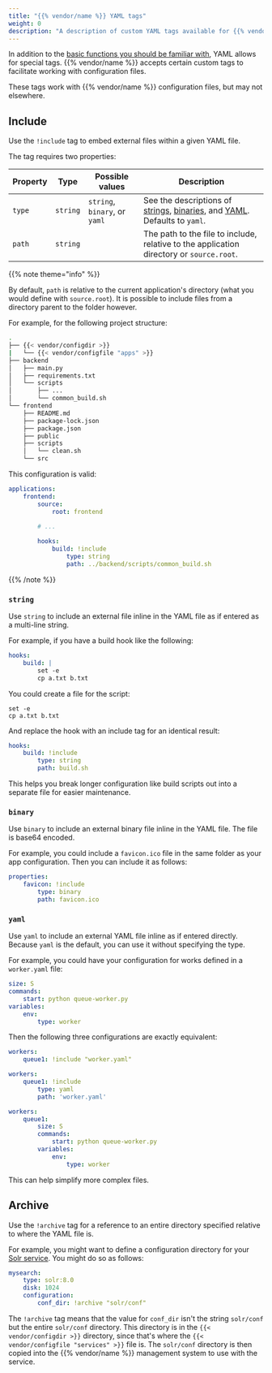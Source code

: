 ```yaml
---
title: "{{% vendor/name %}} YAML tags"
weight: 0
description: "A description of custom YAML tags available for {{% vendor/name %}} files."
---
```


In addition to the [basic functions you should be familiar with](./what-is-yaml.md), YAML allows for special tags.
{{% vendor/name %}} accepts certain custom tags to facilitate working with configuration files.

These tags work with {{% vendor/name %}} configuration files, but may not elsewhere.

## Include

Use the `!include` tag to embed external files within a given YAML file.

The tag requires two properties:

| Property | Type     | Possible values               | Description |
| -------- | -------- | ----------------------------- | ----------- |
| `type`   | `string` | `string`, `binary`, or `yaml` | See the descriptions of [strings](#string), [binaries](#binary), and [YAML](#yaml). Defaults to `yaml`. |
| `path`   | `string` |                               | The path to the file to include, relative to the application directory or `source.root`. |

{{% note theme="info" %}}

By default, `path` is relative to the current application's directory (what you would define with `source.root`).
It is possible to include files from a directory parent to the folder however.

For example, for the following project structure:

```bash
.
├── {{< vendor/configdir >}}
|   └── {{< vendor/configfile "apps" >}}
├── backend
│   ├── main.py
│   ├── requirements.txt
│   └── scripts
│       ├── ...
│       └── common_build.sh
└── frontend
    ├── README.md
    ├── package-lock.json
    ├── package.json
    ├── public
    ├── scripts
    │   └── clean.sh
    └── src
```

This configuration is valid:

```yaml {configFile="apps"}
applications:
    frontend:
        source:
            root: frontend
        
        # ...

        hooks:
            build: !include
                type: string
                path: ../backend/scripts/common_build.sh
```

{{% /note %}}


### `string`

Use `string` to include an external file inline in the YAML file as if entered as a multi-line string.

For example, if you have a build hook like the following:

```yaml {configFile="app"}
hooks:
    build: |
        set -e
        cp a.txt b.txt
```

You could create a file for the script:

```text {location="build.sh"}
set -e
cp a.txt b.txt
```

And replace the hook with an include tag for an identical result:

```yaml {configFile="app"}
hooks:
    build: !include
        type: string
        path: build.sh
```

This helps you break longer configuration like build scripts out into a separate file for easier maintenance.

### `binary`

Use `binary` to include an external binary file inline in the YAML file.
The file is base64 encoded.

For example, you could include a `favicon.ico` file in the same folder as your app configuration.
Then you can include it as follows:

```yaml {configFile="app"}
properties:
    favicon: !include
        type: binary
        path: favicon.ico
```

### `yaml`

Use `yaml` to include an external YAML file inline as if entered directly.
Because `yaml` is the default, you can use it without specifying the type.

For example, you could have your configuration for works defined in a `worker.yaml` file:

```yaml {location="worker.yaml"}
size: S
commands:
    start: python queue-worker.py
variables:
    env:
        type: worker
```

Then the following three configurations are exactly equivalent:

```yaml {configFile="app"}
workers:
    queue1: !include "worker.yaml"
```

```yaml {configFile="app"}
workers:
    queue1: !include
        type: yaml
        path: 'worker.yaml'
```

```yaml {configFile="app"}
workers:
    queue1: 
        size: S
        commands:
            start: python queue-worker.py
        variables:
            env:
                type: worker
```

This can help simplify more complex files.

## Archive

Use the `!archive` tag for a reference to an entire directory specified relative to where the YAML file is.

For example, you might want to define a configuration directory for your [Solr service](/add-services/solr.md).
You might do so as follows:

```yaml {configFile="services"}
mysearch:
    type: solr:8.0
    disk: 1024
    configuration:
        conf_dir: !archive "solr/conf"
```

The `!archive` tag means that the value for `conf_dir` isn't the string `solr/conf` but the entire `solr/conf` directory.
This directory is in the `{{< vendor/configdir >}}` directory, since that's where the `{{< vendor/configfile "services" >}}` file is.
The `solr/conf` directory is then copied into the {{% vendor/name %}} management system to use with the service.
